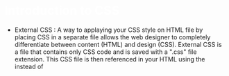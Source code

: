 # Introduction to CSS 

* External CSS :
 A way to applaying your CSS style on HTML file by placing CSS in a separate file allows the web designer to completely differentiate between content (HTML) and design (CSS). External CSS is a file that contains only CSS code and is saved with a ".css" file extension. This CSS file is then referenced in your HTML using the <link> instead of <style>. If you're confused, don't worry. We are going to walk you through the whole process. When using CSS it is preferable to keep the CSS separate from your HTML.

~~~

<!DOCTYPE html>
    <html>
        <head>      
            <title>Using External CSS</title>    
            <link href="css/styles.css" type="text/css" rel="stylesheet" />          </head>
    </html>

~~~~

* Inteernal CSS
A way to applaying your CSS style on HTML file by using internal or embedded CSS requires you to add <style> tag in the <head> section of your HTML document.

~~~
<!DOCTYPE html>
 <html>
   <head>
      <title>Using Internal CSS</title>
      <style type="text/css"> body {font-family: arial;background-color: rgb(185,179,175);}h1 {color: rgb(255,255,255);}     
      </style>
   </head>
 </html>
~~~

* Inline CSS
used to style a specific HTML element. For this CSS style, you’ll only need to add the style attribute to each HTML tag, without using selectors.

~~~
<!DOCTYPE html>
<html>
<body style="background-color:black;">

<h1 style="color:white;padding:30px;">Hostinger Tutorials</h1>
<p style="color:white;">Something usefull here.</p>

</body>
</html>
~~~
<h1> Color </h1>


|  Term | Definition  |
|---|---|
|  RGB Values | Values for red, green, and blue are expressed as numbers between 0 and 255.  |
| Hex Codes  | represent values for red, green, and blue in hexadecimal code.  |
| Color Names  |  are represented by predefined names. However, they are very limited in number |
| Hue  |  is near to the colloquial idea of color. Technically speaking however, a color can also have saturation and brightness as well as hue. |
| saturatio  |  refers to the amount of gray in a color. At maximum saturation, there would be no gray in the color. At minimum saturation, the color would be mostly gray. |
| Brightness  | refers to how much black is in a color. At maximum brightness, there would be no black in the color. At minimum brightness, the color would be very dark.  |